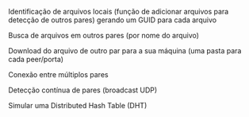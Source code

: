 Identificação de arquivos locais (função de adicionar arquivos para detecção de outros pares) gerando um GUID para cada arquivo

Busca de arquivos em outros pares (por nome do arquivo)

Download do arquivo de outro par para a sua máquina (uma pasta para cada peer/porta)

Conexão entre múltiplos pares

Detecção contínua de pares (broadcast UDP)

Simular uma Distributed Hash Table (DHT)
